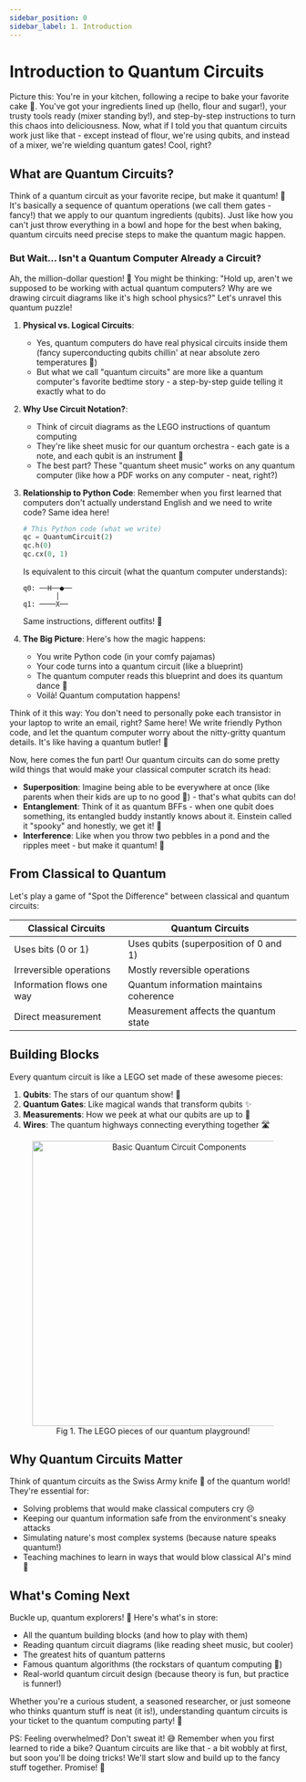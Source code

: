 ```yaml
---
sidebar_position: 0
sidebar_label: 1. Introduction
---
```


# Introduction to Quantum Circuits

Picture this: You're in your kitchen, following a recipe to bake your favorite cake 🎂. You've got your ingredients lined up (hello, flour and sugar!), your trusty tools ready (mixer standing by!), and step-by-step instructions to turn this chaos into deliciousness. Now, what if I told you that quantum circuits work just like that - except instead of flour, we're using qubits, and instead of a mixer, we're wielding quantum gates! Cool, right? 

## What are Quantum Circuits?

Think of a quantum circuit as your favorite recipe, but make it quantum! 🌟 It's basically a sequence of quantum operations (we call them gates - fancy!) that we apply to our quantum ingredients (qubits). Just like how you can't just throw everything in a bowl and hope for the best when baking, quantum circuits need precise steps to make the quantum magic happen.

### But Wait... Isn't a Quantum Computer Already a Circuit?

Ah, the million-dollar question! 🤔 You might be thinking: "Hold up, aren't we supposed to be working with actual quantum computers? Why are we drawing circuit diagrams like it's high school physics?" Let's unravel this quantum puzzle!

1. **Physical vs. Logical Circuits**:
   - Yes, quantum computers do have real physical circuits inside them (fancy superconducting qubits chillin' at near absolute zero temperatures 🥶)
   - But what we call "quantum circuits" are more like a quantum computer's favorite bedtime story - a step-by-step guide telling it exactly what to do

2. **Why Use Circuit Notation?**:
   - Think of circuit diagrams as the LEGO instructions of quantum computing
   - They're like sheet music for our quantum orchestra - each gate is a note, and each qubit is an instrument 🎵
   - The best part? These "quantum sheet music" works on any quantum computer (like how a PDF works on any computer - neat, right?)

3. **Relationship to Python Code**:
   Remember when you first learned that computers don't actually understand English and we need to write code? Same idea here!
   ```python
   # This Python code (what we write)
   qc = QuantumCircuit(2)
   qc.h(0)
   qc.cx(0, 1)
   ```
   Is equivalent to this circuit (what the quantum computer understands):
   ```plaintext
   q0: ──H──●──
           │
   q1: ────X──
   ```
   Same instructions, different outfits! 👔

4. **The Big Picture**:
   Here's how the magic happens:
   - You write Python code (in your comfy pajamas)
   - Your code turns into a quantum circuit (like a blueprint)
   - The quantum computer reads this blueprint and does its quantum dance 💃
   - Voilà! Quantum computation happens!

Think of it this way: You don't need to personally poke each transistor in your laptop to write an email, right? Same here! We write friendly Python code, and let the quantum computer worry about the nitty-gritty quantum details. It's like having a quantum butler! 🎩

Now, here comes the fun part! Our quantum circuits can do some pretty wild things that would make your classical computer scratch its head:

- **Superposition**: Imagine being able to be everywhere at once (like parents when their kids are up to no good 👀) - that's what qubits can do!
- **Entanglement**: Think of it as quantum BFFs - when one qubit does something, its entangled buddy instantly knows about it. Einstein called it "spooky" and honestly, we get it! 👻
- **Interference**: Like when you throw two pebbles in a pond and the ripples meet - but make it quantum! 🌊

## From Classical to Quantum

Let's play a game of "Spot the Difference" between classical and quantum circuits:

| Classical Circuits | Quantum Circuits |
|-------------------|------------------|
| Uses bits (0 or 1) | Uses qubits (superposition of 0 and 1) |
| Irreversible operations | Mostly reversible operations |
| Information flows one way | Quantum information maintains coherence |
| Direct measurement | Measurement affects the quantum state |

## Building Blocks

Every quantum circuit is like a LEGO set made of these awesome pieces:

1. **Qubits**: The stars of our quantum show! 🌟
2. **Quantum Gates**: Like magical wands that transform qubits ✨
3. **Measurements**: How we peek at what our qubits are up to 👀
4. **Wires**: The quantum highways connecting everything together 🛣️

<figure markdown="span" align="center" >
    <img src="https://upload.wikimedia.org/wikipedia/commons/2/2d/Quantum_circuit_composition.svg" alt="Basic Quantum Circuit Components" width="500" />
    <figcaption>Fig 1. The LEGO pieces of our quantum playground!</figcaption>
</figure>

## Why Quantum Circuits Matter

Think of quantum circuits as the Swiss Army knife 🔧 of the quantum world! They're essential for:
- Solving problems that would make classical computers cry 😢
- Keeping our quantum information safe from the environment's sneaky attacks
- Simulating nature's most complex systems (because nature speaks quantum!)
- Teaching machines to learn in ways that would blow classical AI's mind 🤯

## What's Coming Next

Buckle up, quantum explorers! 🚀 Here's what's in store:
- All the quantum building blocks (and how to play with them)
- Reading quantum circuit diagrams (like reading sheet music, but cooler)
- The greatest hits of quantum patterns
- Famous quantum algorithms (the rockstars of quantum computing 🎸)
- Real-world quantum circuit design (because theory is fun, but practice is funner!)

Whether you're a curious student, a seasoned researcher, or just someone who thinks quantum stuff is neat (it is!), understanding quantum circuits is your ticket to the quantum computing party! 🎉

PS: Feeling overwhelmed? Don't sweat it! 😅 Remember when you first learned to ride a bike? Quantum circuits are like that - a bit wobbly at first, but soon you'll be doing tricks! We'll start slow and build up to the fancy stuff together. Promise! 🤝 